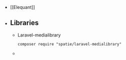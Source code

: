 - [[Elequant]]
- ## Libraries
	- Laravel-medialibrary
	  ```
	  composer require "spatie/laravel-medialibrary"
	  ```
	-